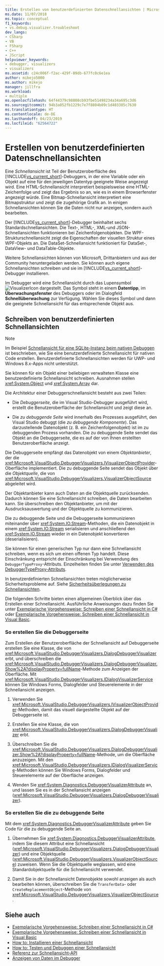```yaml
---
title: Erstellen von benutzerdefinierten Datenschnellansichten | Microsoft-Dokumentation
ms.date: 11/07/2018
ms.topic: conceptual
f1_keywords:
- vs.debug.visualizer.troubleshoot
dev_langs:
- CSharp
- VB
- FSharp
- C++
- JScript
helpviewer_keywords:
- debugger, visualizers
- visualizers
ms.assetid: c24c006f-f2ac-429f-89db-677fc0c6e1ea
author: mikejo5000
ms.author: mikejo
manager: jillfra
ms.workload:
- multiple
ms.openlocfilehash: 64f44379c98808cb93fbe51498234a34a695c3d6
ms.sourcegitcommit: 94b3a052fb1229c7e7f8804b09c1d403385c7630
ms.translationtype: HT
ms.contentlocale: de-DE
ms.lasthandoff: 04/23/2019
ms.locfileid: "62564722"
---
```

# <a name="create-custom-data-visualizers"></a>Erstellen von benutzerdefinierten Datenschnellansichten
 Eine *Schnellansicht* ist Teil der Benutzeroberfläche des [!INCLUDE[vs_current_short](../code-quality/includes/vs_current_short_md.md)]-Debuggers, in der eine Variable oder ein Objekt auf eine für den jeweiligen Datentyp geeignete Weise angezeigt wird. Eine HTML-Schnellansicht interpretiert beispielsweise eine HTML-Zeichenfolge und zeigt das Ergebnis so an, wie es in einem Browserfenster angezeigt würde. Eine Bitmap-Schnellansicht interpretiert eine Bitmapstruktur und zeigt die zugehörige Grafik an. In einigen Schnellansichten können Sie die Daten nicht nur anzeigen, sondern auch bearbeiten.

 Der [!INCLUDE[vs_current_short](../code-quality/includes/vs_current_short_md.md)]-Debugger beinhaltet sechs Standardschnellansichten. Die Text-, HTML-, XML-und JSON-Schnellansichten funktionieren bei Zeichenfolgenobjekten. Die WPF-Strukturschnellansicht zeigt die Eigenschaften der visuellen Struktur eines WPF-Objekts an. Die DataSet-Schnellansicht funktioniert für DataSet-, DataView- und DataTable-Objekte.

Weitere Schnellansichten können von Microsoft, Drittanbietern und aus der Community heruntergeladen werden. Sie können auch eigene Schnellansichten schreiben und sie im [!INCLUDE[vs_current_short](../code-quality/includes/vs_current_short_md.md)]-Debugger installieren.

Im Debugger wird eine Schnellansicht durch das Lupensymbol ![VisualizerIcon](../debugger/media/dbg-tips-visualizer-icon.png "Symbol für Schnellansichten") dargestellt. Das Symbol steht in einem **Datentipp**, im **Überwachungsfenster** des Debuggers oder im Dialogfeld **Schnellüberwachung** zur Verfügung. Wählen Sie dieses Symbol und dann die geeignete Schnellansicht für das entsprechende Objekt aus.

## <a name="write-custom-visualizers"></a>Schreiben von benutzerdefinierten Schnellansichten

 > [!NOTE]
 > Im Beispiel [Schnellansicht für eine SQLite-Instanz beim nativen Debuggen](https://github.com/Microsoft/VSSDK-Extensibility-Samples/tree/master/SqliteVisualizer) ist beschrieben, wie Sie eine benutzerdefinierte Schnellansicht für nativen Code erstellen. Benutzerdefinierte Schnellansichten werden für UWP- und Windows 8.x-Apps nicht unterstützt.

Sie können für ein Objekt einer beliebigen verwalteten Klasse eine benutzerdefinierte Schnellansicht schreiben. Ausnahmen stellen <xref:System.Object> und <xref:System.Array> dar.

Die Architektur einer Debuggerschnellansicht besteht aus zwei Teilen:

- Die *Debuggerseite*, die im Visual Studio-Debugger ausgeführt wird, erstellt die Benutzeroberfläche der Schnellansicht und zeigt diese an.

- Die *zu debuggende Seite* wird innerhalb des Prozesses ausgeführt, den Visual Studio debuggt (die *zu debuggende Komponente*). Das darzustellende Datenobjekt (z. B. ein Zeichenfolgenobjekt) ist im zu debuggenden Prozess vorhanden. Die zu debuggende Seite sendet das Objekt an die Debuggerseite, die es auf der von Ihnen erstellten Benutzeroberfläche anzeigt.

Die Debuggerseite empfängt das Datenobjekt von einem *Objektanbieter*, der die <xref:Microsoft.VisualStudio.DebuggerVisualizers.IVisualizerObjectProvider>-Oberfläche implementiert. Die zu debuggende Seite sendet das Objekt über die *Objektquelle*, die von <xref:Microsoft.VisualStudio.DebuggerVisualizers.VisualizerObjectSource> abgeleitet wird.

Der Objektanbieter kann auch Daten an die Objektquelle zurücksenden. Dadurch können Sie eine Schnellansicht schreiben, die Daten bearbeiten kann. Sie überschreiben den Objektanbieter, um mit der Ausdrucksauswertung und der Objektquelle zu kommunizieren.

Die zu debuggende Seite und die Debuggerseite kommunizieren miteinander über <xref:System.IO.Stream>-Methoden, die ein Datenobjekt in einem <xref:System.IO.Stream> serialisieren und anschließend den <xref:System.IO.Stream> wieder in ein Datenobjekt konvertieren (deserialisieren).

Sie können für einen generischen Typ nur dann eine Schnellansicht schreiben, wenn es sich um einen offenen Typ handelt. Diese Einschränkung entspricht der Einschränkung bei Verwendung des `DebuggerTypeProxy`-Attributs. Einzelheiten finden Sie unter [Verwenden des DebuggerTypeProxy-Attributs](../debugger/using-debuggertypeproxy-attribute.md).

In benutzerdefinierten Schnellansichten treten möglicherweise Sicherheitsprobleme auf. Siehe [Sicherheitsüberlegungen zu Schnellansichten](../debugger/visualizer-security-considerations.md).

Die folgenden Schritte bieten einen allgemeinen Überblick über das Erstellen einer Schnellansicht. Ausführliche Anweisungen dazu finden Sie unter [Exemplarische Vorgehensweise: Schreiben einer Schnellansicht in C#](../debugger/walkthrough-writing-a-visualizer-in-csharp.md) oder [Exemplarische Vorgehensweise: Schreiben einer Schnellansicht in Visual Basic](../debugger/walkthrough-writing-a-visualizer-in-visual-basic.md).

### <a name="to-create-the-debugger-side"></a>So erstellen Sie die Debuggerseite

Zum Erstellen der Benutzeroberfläche der Schnellansicht auf Debuggerseite erstellen Sie eine Klasse, die von <xref:Microsoft.VisualStudio.DebuggerVisualizers.DialogDebuggerVisualizer> erbt, und überschreiben die <xref:Microsoft.VisualStudio.DebuggerVisualizers.DialogDebuggerVisualizer.Show%2A?displayProperty=fullName>-Methode zum Anzeigen der Oberfläche. Mit <xref:Microsoft.VisualStudio.DebuggerVisualizers.IDialogVisualizerService> können Sie Windows Forms, Dialogfelder und Steuerelemente in der Schnellansicht anzeigen.

1. Verwenden Sie <xref:Microsoft.VisualStudio.DebuggerVisualizers.IVisualizerObjectProvider>-Methoden, damit das visuell dargestellte Objekt auf der Debuggerseite ist.

1. Erstellen Sie eine Klasse, die von <xref:Microsoft.VisualStudio.DebuggerVisualizers.DialogDebuggerVisualizer> erbt.

1. Überschreiben Sie die <xref:Microsoft.VisualStudio.DebuggerVisualizers.DialogDebuggerVisualizer.Show%2A?displayProperty=fullName>-Methode, um die Oberfläche anzuzeigen. Mit den <xref:Microsoft.VisualStudio.DebuggerVisualizers.IDialogVisualizerService>-Methoden können Sie Windows Forms, Dialogfelder und Steuerelemente auf der Oberfläche anzeigen.

4. Wenden Sie <xref:System.Diagnostics.DebuggerVisualizerAttribute> an, und lassen Sie es in der Schnellansicht anzeigen (<xref:Microsoft.VisualStudio.DebuggerVisualizers.DialogDebuggerVisualizer>).

### <a name="to-create-the-debuggee-side"></a>So erstellen Sie die zu debuggende Seite

Mit dem <xref:System.Diagnostics.DebuggerVisualizerAttribute> geben Sie Code für die zu debuggende Seite an.

1. Übernehmen Sie <xref:System.Diagnostics.DebuggerVisualizerAttribute>, indem Sie diesem Attribut eine Schnellansicht (<xref:Microsoft.VisualStudio.DebuggerVisualizers.DialogDebuggerVisualizer>) und eine Objektquelle (<xref:Microsoft.VisualStudio.DebuggerVisualizers.VisualizerObjectSource>) zuweisen. Wenn Sie die Objektquelle weglassen, wird eine Standardobjektquelle für die Schnellansicht verwendet.

1. Damit Sie in der Schnellansicht Datenobjekte sowohl anzeigen als auch bearbeiten können, überschreiben Sie die `TransferData`- oder `CreateReplacementObject`-Methode von <xref:Microsoft.VisualStudio.DebuggerVisualizers.VisualizerObjectSource>.

## <a name="see-also"></a>Siehe auch

- [Exemplarische Vorgehensweise: Schreiben einer Schnellansicht in C#](../debugger/walkthrough-writing-a-visualizer-in-csharp.md)
- [Exemplarische Vorgehensweise: Schreiben einer Schnellansicht in Visual Basic](../debugger/walkthrough-writing-a-visualizer-in-visual-basic.md)
- [How to: Installieren einer Schnellansicht](../debugger/how-to-install-a-visualizer.md)
- [How to: Testen und Debuggen einer Schnellansicht](../debugger/how-to-test-and-debug-a-visualizer.md)
- [Referenz zur Schnellansicht-API](../debugger/visualizer-api-reference.md)
- [Anzeigen von Daten im Debugger](../debugger/viewing-data-in-the-debugger.md)